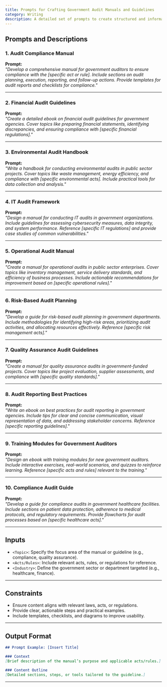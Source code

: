 ```yaml
---
title: Prompts for Crafting Government Audit Manuals and Guidelines
category: Writing
description: A detailed set of prompts to create structured and informative ebooks focused on government audits using acts and regulations.
---
```


## Prompts and Descriptions

### **1. Audit Compliance Manual**
**Prompt:**  
*"Develop a comprehensive manual for government auditors to ensure compliance with the [specific act or rule]. Include sections on audit planning, execution, reporting, and follow-up actions. Provide templates for audit reports and checklists for compliance."*

---

### **2. Financial Audit Guidelines**
**Prompt:**  
*"Create a detailed ebook on financial audit guidelines for government agencies. Cover topics like preparing financial statements, identifying discrepancies, and ensuring compliance with [specific financial regulations]."*

---

### **3. Environmental Audit Handbook**
**Prompt:**  
*"Write a handbook for conducting environmental audits in public sector projects. Cover topics like waste management, energy efficiency, and compliance with [specific environmental acts]. Include practical tools for data collection and analysis."*

---

### **4. IT Audit Framework**
**Prompt:**  
*"Design a manual for conducting IT audits in government organizations. Include guidelines for assessing cybersecurity measures, data integrity, and system performance. Reference [specific IT regulations] and provide case studies of common vulnerabilities."*

---

### **5. Operational Audit Manual**
**Prompt:**  
*"Create a manual for operational audits in public sector enterprises. Cover topics like inventory management, service delivery standards, and efficiency of business processes. Include actionable recommendations for improvement based on [specific operational rules]."*

---

### **6. Risk-Based Audit Planning**
**Prompt:**  
*"Develop a guide for risk-based audit planning in government departments. Include methodologies for identifying high-risk areas, prioritizing audit activities, and allocating resources effectively. Reference [specific risk management acts]."*

---

### **7. Quality Assurance Audit Guidelines**
**Prompt:**  
*"Create a manual for quality assurance audits in government-funded projects. Cover topics like project evaluation, supplier assessments, and compliance with [specific quality standards]."*

---

### **8. Audit Reporting Best Practices**
**Prompt:**  
*"Write an ebook on best practices for audit reporting in government agencies. Include tips for clear and concise communication, visual representation of data, and addressing stakeholder concerns. Reference [specific reporting guidelines]."*

---

### **9. Training Modules for Government Auditors**
**Prompt:**  
*"Design an ebook with training modules for new government auditors. Include interactive exercises, real-world scenarios, and quizzes to reinforce learning. Reference [specific acts and rules] relevant to the training."*

---

### **10. Compliance Audit Guide**
**Prompt:**  
*"Develop a guide for compliance audits in government healthcare facilities. Include sections on patient data protection, adherence to medical protocols, and regulatory requirements. Provide flowcharts for audit processes based on [specific healthcare acts]."*

---

## Inputs

- `<Topic>`: Specify the focus area of the manual or guideline (e.g., compliance, quality assurance).  
- `<Acts/Rules>`: Include relevant acts, rules, or regulations for reference.  
- `<Industry>`: Define the government sector or department targeted (e.g., healthcare, finance).

---

## Constraints

- Ensure content aligns with relevant laws, acts, or regulations.  
- Provide clear, actionable steps and practical examples.  
- Include templates, checklists, and diagrams to improve usability.

---

## Output Format

```markdown
## Prompt Example: [Insert Title]

### Context
[Brief description of the manual’s purpose and applicable acts/rules.]

### Content Outline
[Detailed sections, steps, or tools tailored to the guideline.]
```

---
